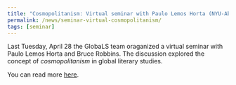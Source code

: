 ```yaml
---
title: "Cosmopolitanism: Virtual seminar with Paulo Lemos Horta (NYU-Abu Dhabi) and Bruce Robbins (Columbia University)"
permalink: /news/seminar-virtual-cosmopolitanism/
tags: [seminar]
---
```

Last Tuesday, April 28 the GlobaLS team oraganized a virtual seminar with Paulo Lemos Horta and Bruce Robbins. The discussion explored the concept of _cosmopolitanism_ in global literary studies.

You can read more [here](https://globals.research.uoc.edu/activities/group-seminars/).
